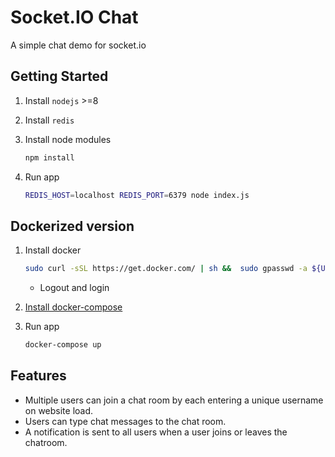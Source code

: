 # Socket.IO Chat

A simple chat demo for socket.io

## Getting Started

1. Install `nodejs` >=8

1. Install `redis`

1. Install node modules

    ```bash
    npm install
    ```

1. Run app

    ```bash
    REDIS_HOST=localhost REDIS_PORT=6379 node index.js
    ```

## Dockerized version

1. Install docker

    ```bash
    sudo curl -sSL https://get.docker.com/ | sh &&  sudo gpasswd -a ${USER} docker
    ```

    * Logout and login

1. [Install docker-compose](https://github.com/docker/compose/releases)

1. Run app

    ```bash
    docker-compose up
    ```

## Features

- Multiple users can join a chat room by each entering a unique username
on website load.
- Users can type chat messages to the chat room.
- A notification is sent to all users when a user joins or leaves
the chatroom.
